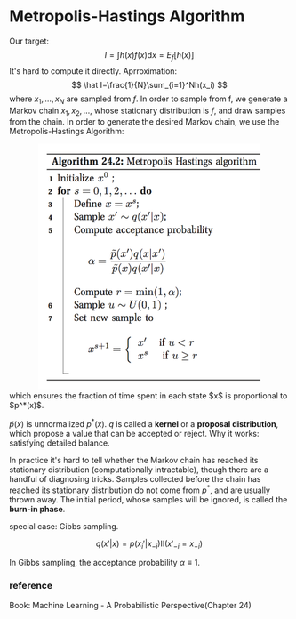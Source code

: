 # Metropolis-Hastings Algorithm

Our target:
$$
I=\int h(x)f(x)\mathrm{d}x=E_f[h(x)]
$$
It's hard to compute it directly. Aprroximation:
$$
\hat I=\frac{1}{N}\sum_{i=1}^Nh(x_i)
$$
where $x_1,\dots,x_N$ are sampled from $f$.
In order to sample from f, we generate a Markov chain $x_1,x_2,\dots$, whose stationary distribution is $f$, and draw samples from the chain.
In order to generate the desired Markov chain, we use the Metropolis-Hastings Algorithm:
<div align="center">
<img src="resources/mh-alg.png" width="400">
</div>
which ensures the fraction of time spent in each state $x$ is proportional to $p^*(x)$. 

$\widetilde p(x)$ is unnormalized $p^*(x)$. $q$ is called a **kernel** or a **proposal distribution**, which propose a value that can be accepted or reject.
Why it works: satisfying detailed balance.

In practice it's hard to tell whether the Markov chain has reached its stationary distribution (computationally intractable), though there are a handful of diagnosing tricks. Samples collected before the chain has reached its stationary distribution do not come from $p^*$, and are usually thrown away. The initial period, whose samples will be ignored, is called the **burn-in phase**.

special case: Gibbs sampling.

$$
q(x'|x)=p(x_i'|x_{-i})\mathrm{II}(x'_{-i}=x_{-i})
$$

In Gibbs sampling, the acceptance probability $\alpha\equiv1$.

### reference
Book: Machine Learning - A Probabilistic Perspective(Chapter 24)
